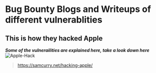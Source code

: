 # Bug Bounty Blogs and Writeups of different vulnerablities
## This is how they hacked Apple
***Some of the vulnerailities are explained here, take a look down here***
![Apple-Hack](https://secureservercdn.net/198.71.233.197/623.f31.myftpupload.com/wp-content/uploads/2020/08/unknown-1536x1024.png)
> https://samcurry.net/hacking-apple/
